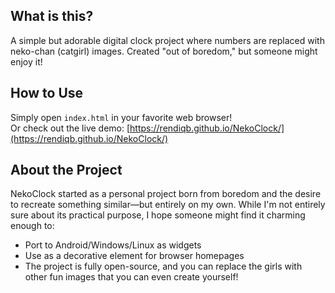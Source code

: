 ## What is this?  
A simple but adorable digital clock project where numbers are replaced with neko-chan (catgirl) images. Created "out of boredom," but someone might enjoy it!  

## How to Use  
Simply open `index.html` in your favorite web browser!  
Or check out the live demo: [https://rendiqb.github.io/NekoClock/](https://rendiqb.github.io/NekoClock/)  

## About the Project  
NekoClock started as a personal project born from boredom and the desire to recreate something similar—but entirely on my own. While I'm not entirely sure about its practical purpose, I hope someone might find it charming enough to:  
- Port to Android/Windows/Linux as widgets  
- Use as a decorative element for browser homepages  
- The project is fully open-source, and you can replace the girls with other fun images that you can even create yourself!  
